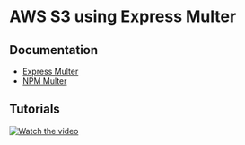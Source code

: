# AWS S3 using Express Multer

## Documentation
- [Express Multer](http://expressjs.com/en/resources/middleware/multer.html)
- [NPM Multer](https://www.npmjs.com/package/multer)

## Tutorials
[![Watch the video](https://img.youtube.com/vi/jwp4U6v-3h4/maxresdefault.jpg)](https://youtu.be/jwp4U6v-3h4)